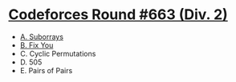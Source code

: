 # [Codeforces Round #663 (Div. 2)](https://codeforces.com/contest/1391)

- [A. Suborrays](https://github.com/wingkwong/competitive-programming/blob/master/codeforces/contests/1391/A.cpp)
- [B. Fix You](https://github.com/wingkwong/competitive-programming/blob/master/codeforces/contests/1391/B.cpp)
- C. Cyclic Permutations
- D. 505
- E. Pairs of Pairs
